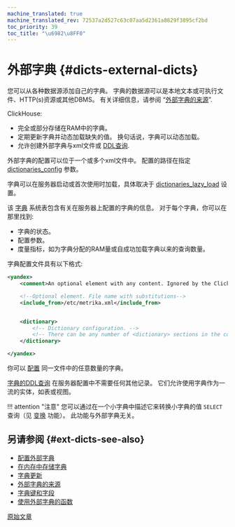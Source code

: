 ```yaml
---
machine_translated: true
machine_translated_rev: 72537a2d527c63c07aa5d2361a8829f3895cf2bd
toc_priority: 39
toc_title: "\u6982\u8FF0"
---
```


# 外部字典 {#dicts-external-dicts}

您可以从各种数据源添加自己的字典。 字典的数据源可以是本地文本或可执行文件、HTTP(s)资源或其他DBMS。 有关详细信息，请参阅 “[外部字典的来源](external-dicts-dict-sources.md)”.

ClickHouse:

-   完全或部分存储在RAM中的字典。
-   定期更新字典并动态加载缺失的值。 换句话说，字典可以动态加载。
-   允许创建外部字典与xml文件或 [DDL查询](../../statements/create.md#create-dictionary-query).

外部字典的配置可以位于一个或多个xml文件中。 配置的路径在指定 [dictionaries\_config](../../../operations/server-configuration-parameters/settings.md#server_configuration_parameters-dictionaries_config) 参数。

字典可以在服务器启动或首次使用时加载，具体取决于 [dictionaries\_lazy\_load](../../../operations/server-configuration-parameters/settings.md#server_configuration_parameters-dictionaries_lazy_load) 设置。

该 [字典](../../../operations/system-tables/dictionaries.md#system_tables-dictionaries) 系统表包含有关在服务器上配置的字典的信息。 对于每个字典，你可以在那里找到:

-   字典的状态。
-   配置参数。
-   度量指标，如为字典分配的RAM量或自成功加载字典以来的查询数量。

字典配置文件具有以下格式:

``` xml
<yandex>
    <comment>An optional element with any content. Ignored by the ClickHouse server.</comment>

    <!--Optional element. File name with substitutions-->
    <include_from>/etc/metrika.xml</include_from>


    <dictionary>
        <!-- Dictionary configuration. -->
        <!-- There can be any number of <dictionary> sections in the configuration file. -->
    </dictionary>

</yandex>
```

你可以 [配置](external-dicts-dict.md) 同一文件中的任意数量的字典。

[字典的DDL查询](../../statements/create.md#create-dictionary-query) 在服务器配置中不需要任何其他记录。 它们允许使用字典作为一流的实体，如表或视图。

!!! attention "注意"
    您可以通过在一个小字典中描述它来转换小字典的值 `SELECT` 查询（见 [变换](../../../sql-reference/functions/other-functions.md) 功能）。 此功能与外部字典无关。

## 另请参阅 {#ext-dicts-see-also}

-   [配置外部字典](external-dicts-dict.md)
-   [在内存中存储字典](external-dicts-dict-layout.md)
-   [字典更新](external-dicts-dict-lifetime.md)
-   [外部字典的来源](external-dicts-dict-sources.md)
-   [字典键和字段](external-dicts-dict-structure.md)
-   [使用外部字典的函数](../../../sql-reference/functions/ext-dict-functions.md)

[原始文章](https://clickhouse.tech/docs/en/query_language/dicts/external_dicts/) <!--hide-->
